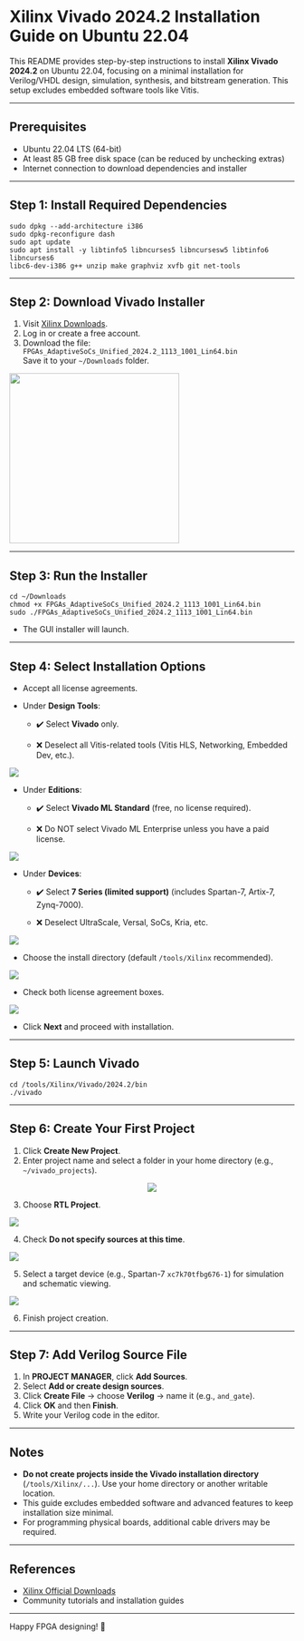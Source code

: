 # Xilinx Vivado 2024.2 Installation Guide on Ubuntu 22.04

This README provides step-by-step instructions to install **Xilinx Vivado 2024.2** on Ubuntu 22.04, focusing on a minimal installation for Verilog/VHDL design, simulation, synthesis, and bitstream generation. This setup excludes embedded software tools like Vitis.

---

## Prerequisites

- Ubuntu 22.04 LTS (64-bit)
- At least 85 GB free disk space (can be reduced by unchecking extras)
- Internet connection to download dependencies and installer

---

## Step 1: Install Required Dependencies

~~~
sudo dpkg --add-architecture i386
sudo dpkg-reconfigure dash
sudo apt update
sudo apt install -y libtinfo5 libncurses5 libncursesw5 libtinfo6 libncurses6
libc6-dev-i386 g++ unzip make graphviz xvfb git net-tools
~~~

---

## Step 2: Download Vivado Installer

1. Visit [Xilinx Downloads](https://www.xilinx.com/support/download.html).
2. Log in or create a free account.
3. Download the file:  
   `FPGAs_AdaptiveSoCs_Unified_2024.2_1113_1001_Lin64.bin`  
   Save it to your `~/Downloads` folder.
   <p align=center>
<img src="https://github.com/user-attachments/assets/1aca2102-a39f-42ce-8ac8-17b54c8042ff" height="300">
</p>

---

## Step 3: Run the Installer
~~~
cd ~/Downloads
chmod +x FPGAs_AdaptiveSoCs_Unified_2024.2_1113_1001_Lin64.bin
sudo ./FPGAs_AdaptiveSoCs_Unified_2024.2_1113_1001_Lin64.bin
~~~

- The GUI installer will launch.

---

## Step 4: Select Installation Options

- Accept all license agreements.

- Under **Design Tools**:
  - ✔️ Select **Vivado** only.
  - ❌ Deselect all Vitis-related tools (Vitis HLS, Networking, Embedded Dev, etc.).
 
    <p align=center>
<img src="https://github.com/user-attachments/assets/6367aa88-6904-45d5-be56-cf5c0a72199a">
</p>

- Under **Editions**:
  - ✔️ Select **Vivado ML Standard** (free, no license required).
  - ❌ Do NOT select Vivado ML Enterprise unless you have a paid license.

    <p align=center>
<img src="https://github.com/user-attachments/assets/1c014697-55c8-4098-92d8-3111cab325d5">
</p>

- Under **Devices**:
  - ✔️ Select **7 Series (limited support)** (includes Spartan-7, Artix-7, Zynq-7000).
  - ❌ Deselect UltraScale, Versal, SoCs, Kria, etc.

    <p align=center>
<img src="https://github.com/user-attachments/assets/3fd373e9-c890-47f3-b44f-1623640c90a5">
</p>

- Choose the install directory (default `/tools/Xilinx` recommended).

  <p align=center>
<img src="https://github.com/user-attachments/assets/b0b3387a-9745-4a76-89c9-526c0924c66f">
</p>

- Check both license agreement boxes.

  <p align=center>
<img src="https://github.com/user-attachments/assets/3ab35a4c-17b5-4164-a9eb-fd9d377ff598">
</p>

- Click **Next** and proceed with installation.
---

## Step 5: Launch Vivado
~~~
cd /tools/Xilinx/Vivado/2024.2/bin
./vivado
~~~

---

## Step 6: Create Your First Project

1. Click **Create New Project**.
2. Enter project name and select a folder in your home directory (e.g., `~/vivado_projects`).

 <p align=center>
<img src="https://github.com/user-attachments/assets/fa023809-f796-4d81-83a2-6aeed39dc884">
</p>

3. Choose **RTL Project**.
   
   <p align=center>
<img src="https://github.com/user-attachments/assets/6f00a143-bd20-45bf-ac41-b0d1b4ce066d" >
</p>

4. Check **Do not specify sources at this time**.

   <p align=center>
<img src="https://github.com/user-attachments/assets/6f00a143-bd20-45bf-ac41-b0d1b4ce066d">
</p>

5. Select a target device (e.g., Spartan-7 `xc7k70tfbg676-1`) for simulation and schematic viewing.

   <p align=center>
<img src="https://github.com/user-attachments/assets/9a244563-6fcb-440b-bfbc-2c923fb87a43">
</p>

6. Finish project creation.

---

## Step 7: Add Verilog Source File

1. In **PROJECT MANAGER**, click **Add Sources**.
2. Select **Add or create design sources**.
3. Click **Create File** → choose **Verilog** → name it (e.g., `and_gate`).
4. Click **OK** and then **Finish**.
5. Write your Verilog code in the editor.

---

## Notes

- **Do not create projects inside the Vivado installation directory** (`/tools/Xilinx/...`). Use your home directory or another writable location.
- This guide excludes embedded software and advanced features to keep installation size minimal.
- For programming physical boards, additional cable drivers may be required.

---

## References

- [Xilinx Official Downloads](https://www.xilinx.com/support/download.html)
- Community tutorials and installation guides

---

Happy FPGA designing! 🎉
